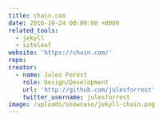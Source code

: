```yaml
---
title: chain.com
date: 2016-10-24 00:00:00 +0000
related_tools:
  - jekyll
  - siteleaf
website: 'https://chain.com/'
repo:
creator:
  - name: Jules Forest
    role: Design/Development
    url: 'http://github.com/julesforrest'
    twitter_username: julesforrest
image: /uploads/showcase/jekyll-chain.png
---
```

